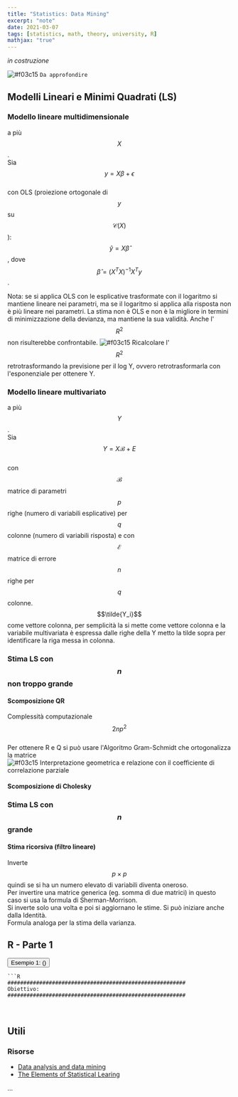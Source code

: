 ```yaml
---
title: "Statistics: Data Mining"
excerpt: "note"
date: 2021-03-07
tags: [statistics, math, theory, university, R]
mathjax: "true"
---
```


*in costruzione*

![#f03c15](https://via.placeholder.com/15/f03c15/000000?text=+) `Da approfondire`



## Modelli Lineari e Minimi Quadrati (LS)

### Modello lineare multidimensionale
a più $$X$$.  
Sia $$y=X\beta+\epsilon$$  
con OLS (proiezione ortogonale di $$y$$ su $$\mathcal{C}(X)$$):  
$$\hat{y}=X\hat{\beta}$$, dove $$\hat{\beta}=(X^T X)^{-1}X^T y$$.

Nota: se si applica OLS con le esplicative trasformate con il logaritmo si mantiene lineare nei parametri, ma se il logaritmo si applica alla risposta non è più lineare nei parametri. La stima non è OLS e non è la migliore in termini di minimizzazione della devianza, ma mantiene la sua validità. Anche l'$$R^2$$ non risulterebbe confrontabile.
![#f03c15](https://via.placeholder.com/15/f03c15/000000?text=+) Ricalcolare l'$$R^2$$ retrotrasformando la previsione per il log Y, ovvero retrotrasformarla con l'esponenziale per ottenere Y.


### Modello lineare multivariato
a più $$Y$$.  
Sia $$Y=X\mathcal{B}+E$$  
con $$\mathcal{B}$$ matrice di parametri $$p$$ righe (numero di variabili esplicative) per $$q$$ colonne (numero di variabili risposta) e 
con $$\mathcal{E}$$ matrice di errore $$n$$ righe per $$q$$ colonne.  
$$\tilde{Y_i}$$ come vettore colonna, per semplicità la si mette come vettore colonna e la variabile multivariata è espressa dalle righe della Y metto la tilde sopra per identificare la riga messa in colonna.

### Stima LS con $$n$$ non troppo grande

#### Scomposizione QR
Complessità computazionale $$2np^2$$  
Per ottenere R e Q si può usare l'Algoritmo Gram-Schmidt che ortogonalizza la matrice  
![#f03c15](https://via.placeholder.com/15/f03c15/000000?text=+) Interpretazione geometrica e relazione con il coefficiente di correlazione parziale

#### Scomposizione di Cholesky

### Stima LS con $$n$$ grande

#### Stima ricorsiva (filtro lineare)
Inverte $$p \times p$$ quindi se si ha un numero elevato di variabili diventa oneroso.  
Per invertire una matrice generica (eg. somma di due matrici) in questo caso si usa la formula di Sherman-Morrison.  
Si inverte solo una volta e poi si aggiornano le stime. Si può iniziare anche dalla Identità.  
Formula analoga per la stima della varianza.  

<!--- 
### Esercizi

##### AS, ES. 2.8
Complete the details of the statements at the end of section 2.2.2 by calculating $$s^2$$ and standard errors, using (2.10) or any other method.

##### AS, ES. 2.9 
Check the correctness of the Sherman-Morrison formula (A.2).

##### AS, ES. 2.10
Check the correctness of the formulas provided by recursive updating of the least squares estimates.

##### AS, ES. 2.11
Prove (2.24).

##### AS, ES. 2.12
What is the difference between the confidence interval of the value of the function and the prediction interval, both relative to the next observation?

--->



## R - Parte 1
<button class="collapsible" id="es001">Esempio 1: ()</button>
<div class="content" id="es001R" markdown="1">

	```R
	########################################################
	Obiettivo: 
	########################################################
	
</div>

&nbsp;
&nbsp;





## Utili

### Risorse
- [Data analysis and data mining](http://azzalini.stat.unipd.it/Book-DM/index.html)
- [The Elements of Statistical Learing](https://web.stanford.edu/~hastie/ElemStatLearn/printings/ESLII_print12_toc.pdf)



...
